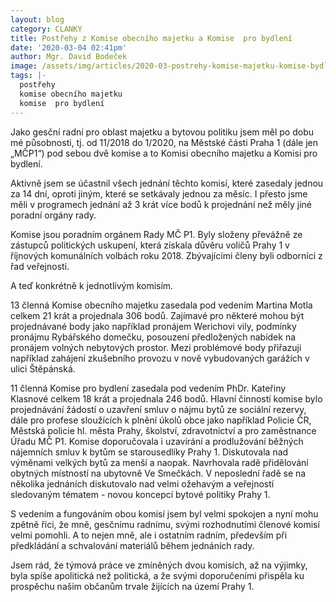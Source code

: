 ```yaml
---
layout: blog
category: CLANKY
title: Postřehy z Komise obecního majetku a Komise  pro bydlení
date: '2020-03-04 02:41pm'
author: Mgr. David Bodeček
image: /assets/img/articles/2020-03-postrehy-komise-majetku-komise-bydleni.png
tags: |-
  postřehy
  komise obecního majetku
  komise  pro bydlení
---
```

Jako gesční radní pro oblast majetku a bytovou politiku jsem měl po dobu mé působnosti, tj. od 11/2018 do 1/2020, na Městské části Praha 1 (dále jen „MČP1“) pod sebou dvě komise a to Komisi obecního majetku a Komisi pro bydlení.

Aktivně jsem se účastnil všech jednání těchto komisí, které zasedaly jednou za 14 dní, oproti jiným, které se setkávaly jednou za měsíc. I přesto jsme měli v programech jednání až 3 krát více bodů k projednání než měly jiné poradní orgány rady.

Komise jsou poradním orgánem Rady MČ P1. Byly složeny převážně ze zástupců politických uskupení, která získala důvěru voličů Prahy 1 v říjnových komunálních volbách roku 2018. Zbývajícími členy byli odborníci z řad veřejnosti.

A teď konkrétně k jednotlivým komisím.

13 členná Komise obecního majetku zasedala pod vedením Martina Motla celkem 21 krát a projednala 306 bodů. Zajímavé pro některé mohou být projednávané body jako například pronájem Werichovi vily, podmínky pronájmu Rybářského domečku, posouzení předložených nabídek na pronájem volných nebytových prostor. Mezi problémové body přiřazuji například zahájení zkušebního provozu v nově vybudovaných garážích v ulici Štěpánská.

11 členná Komise pro bydlení zasedala pod vedením PhDr. Kateřiny Klasnové celkem 18 krát a projednala 246 bodů. Hlavní činností komise bylo projednávání žádostí o uzavření smluv o nájmu bytů ze sociální rezervy, dále pro profese sloužících k plnění úkolů obce jako například Policie ČR, Městská policie hl. města Prahy, školství, zdravotnictví a pro zaměstnance Úřadu MČ P1. Komise doporučovala i uzavírání a prodlužování běžných nájemních smluv k bytům se starousedlíky Prahy 1. Diskutovala nad výměnami velkých bytů za menší a naopak. Navrhovala radě přidělování obytných místností na ubytovně Ve Smečkách. V neposlední řadě se na několika jednáních diskutovalo nad velmi ožehavým a veřejností sledovaným tématem - novou koncepcí bytové politiky Prahy 1.

S vedením a fungováním obou komisí jsem byl velmi spokojen a nyní mohu zpětně říci, že mně, gesčnímu radnímu, svými rozhodnutími členové komisí velmi pomohli. A to nejen mně, ale i ostatním radním, především při předkládání a schvalování materiálů během jednáních rady.

Jsem rád, že týmová práce ve zmíněných dvou komisích, až na výjimky, byla spíše apolitická než politická, a že svými doporučeními přispěla ku prospěchu našim občanům trvale žijících na území Prahy 1.
